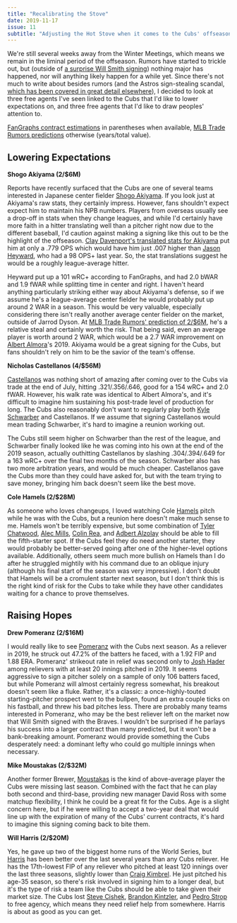 ```yaml
---
title: "Recalibrating the Stove"
date: 2019-11-17
issue: 11
subtitle: "Adjusting the Hot Stove when it comes to the Cubs' offseason goals"
---
```


We're still several weeks away from the Winter Meetings, which means we remain in the liminal period of the offseason. Rumors have started to trickle out, but (outside of [a surprise Will Smith signing](https://blogs.fangraphs.com/wild-wild-east-the-braves-sign-will-smith/)) nothing major has happened, nor will anything likely happen for a while yet. Since there's not much to write about besides rumors (and the Astros sign-stealing scandal, [which has been covered in great detail elsewhere](https://theathletic.com/1363451/2019/11/12/the-astros-stole-signs-electronically-in-2017-part-of-a-much-broader-issue-for-major-league-baseball/)), I decided to look at three free agents I've seen linked to the Cubs that I'd like to lower expectations on, and three free agents that I'd like to draw peoples' attention to.

[FanGraphs contract estimations](https://blogs.fangraphs.com/2020-top-50-free-agents/) in parentheses when available, [MLB Trade Rumors predictions](https://www.mlbtraderumors.com/2019/11/mlb-free-agent-predictions-2020.html) otherwise (years/total value).

## Lowering Expectations

**Shogo Akiyama (2/$6M)**

Reports have recently surfaced that the Cubs are one of several teams interested in Japanese center fielder [Shogo Akiyama](https://www.baseball-reference.com/register/player.fcgi?id=akiyam000sho). If you look just at Akiyama's raw stats, they certainly impress. However, fans shouldn't expect expect him to maintain his NPB numbers. Players from overseas usually see a drop-off in stats when they change leagues, and while I'd certainly have more faith in a hitter translating well than a pitcher right now due to the different baseball, I'd caution against making a signing like this out to be the highlight of the offseason. [Clay Davenport's translated stats for Akiyama](http://www.claydavenport.com/ht/AKIYAMA19880416A.shtml) put him at only a .779 OPS which would have him just .007 higher than [Jason Heyward](https://www.fangraphs.com/statss.aspx?playerid=4940&position=OF), who had a 98 OPS+ last year. So, the stat translations suggest he would be a roughly league-average hitter.

Heyward put up a 101 wRC+ according to FanGraphs, and had 2.0 bWAR and 1.9 fWAR while splitting time in center and right. I haven't heard anything particularly striking either way about Akiyama's defense, so if we assume he's a league-average center fielder he would probably put up around 2 WAR in a season. This would be very valuable, especially considering there isn't really another average center fielder on the market, outside of Jarrod Dyson. At [MLB Trade Rumors' prediction of 2/$6M](https://www.mlbtraderumors.com/2019/11/mlb-free-agent-predictions-2020.html), he's a relative steal and certainly worth the risk. That being said, even an average player is worth around 2 WAR, which would be a 2.7 WAR improvement on [Albert Almora](https://www.fangraphs.com/statss.aspx?playerid=14109&position=OF)'s 2019. Akiyama would be a great signing for the Cubs, but fans shouldn't rely on him to be the savior of the team's offense.

**Nicholas Castellanos (4/$56M)**

[Castellanos](https://www.fangraphs.com/statss.aspx?playerid=11737&position=3B/OF) was nothing short of amazing after coming over to the Cubs via trade at the end of July, hitting .321/.356/.646, good for a 154 wRC+ and 2.0 fWAR.  However, his walk rate was identical to Albert Almora's, and it's difficult to imagine him sustaining his post-trade level of production for long. The Cubs also reasonably don't want to regularly play both [Kyle Schwarber](https://www.fangraphs.com/statss.aspx?playerid=16478&position=OF) and Castellanos. If we assume that signing Castellanos would mean trading Schwarber, it's hard to imagine a reunion working out.

The Cubs still seem higher on Schwarber than the rest of the league, and Schwarber finally looked like he was coming into his own at the end of the 2019 season, actually outhitting Castellanos by slashing .304/.394/.649 for a 163 wRC+ over the final two months of the season. Schwarber also has two more arbitration years, and would be much cheaper. Castellanos gave the Cubs more than they could have asked for, but with the team trying to save money, bringing him back doesn't seem like the best move.

**Cole Hamels (2/$28M)**

As someone who loves changeups, I loved watching Cole [Hamels](https://www.fangraphs.com/statss.aspx?playerid=4972&position=P) pitch while he was with the Cubs, but a reunion here doesn't make much sense to me. Hamels won't be terribly expensive, but some combination of [Tyler Chatwood](https://www.fangraphs.com/statss.aspx?playerid=4338&position=P), [Alec Mills](https://www.fangraphs.com/statss.aspx?playerid=13834&position=P), [Colin Rea](https://www.fangraphs.com/statss.aspx?playerid=12317&position=P), and [Adbert Alzolay](https://www.fangraphs.com/statss.aspx?playerid=17859) should be able to fill the fifth-starter spot. If the Cubs feel they do need another starter, they would probably be better-served going after one of the higher-level options available. Additionally, others seem much more bullish on Hamels than I do after he struggled mightily with his command due to an oblique injury (although his final start of the season was very impressive). I don't doubt that Hamels will be a cromulent starter next season, but I don't think this is the right kind of risk for the Cubs to take while they have other candidates waiting for a chance to prove themselves.

## Raising Hopes

**Drew Pomeranz (2/$16M)**

I would really like to see [Pomeranz](https://www.fangraphs.com/statss.aspx?playerid=11426&position=P) with the Cubs next season. As a reliever in 2019, he struck out 47.2% of the batters he faced, with a 1.92 FIP and 1.88 ERA. Pomeranz' strikeout rate in relief was second only to [Josh Hader](https://www.fangraphs.com/statss.aspx?playerid=14212&position=P) among relievers with at least 20 innings pitched in 2019. It seems aggressive to sign a pitcher solely on a sample of only 106 batters faced, but while Pomeranz will almost certainly regress somewhat, his breakout doesn't seem like a fluke. Rather, it's a classic: a once-highly-touted starting-pitcher prospect went to the bullpen, found an extra couple ticks on his fastball, and threw his bad pitches less. There are probably many teams interested in Pomeranz, who may be the best reliever left on the market now that Will Smith signed with the Braves. I wouldn't be surprised if he parlays his success into a larger contract than many predicted, but it won't be a bank-breaking amount. Pomeranz would provide something the Cubs desperately need: a dominant lefty who could go multiple innings when necessary.

**Mike Moustakas (2/$32M)**

Another former Brewer, [Moustakas](https://www.fangraphs.com/statss.aspx?playerid=4892&position=3B) is the kind of above-average player the Cubs were missing last season. Combined with the fact that he can play both second and third-base, providing new manager David Ross with some matchup flexibility, I think he could be a great fit for the Cubs. Age is a slight concern here, but if he were willing to accept a two-year deal that would line up with the expiration of many of the Cubs' current contracts, it's hard to imagine this signing coming back to bite them.

**Will Harris (2/$20M)**

Yes, he gave up two of the biggest home runs of the World Series, but [Harris](https://www.fangraphs.com/statss.aspx?playerid=3192&position=P) has been better over the last several years than any Cubs reliever. He has the 17th-lowest FIP of any reliever who pitched at least 120 innings over the last three seasons, slightly lower than [Craig Kimbrel](https://www.fangraphs.com/statss.aspx?playerid=6655&position=P). He just pitched his age-35 season, so there's risk involved in signing him to a longer deal, but it's the type of risk a team like the Cubs should be able to take given their market size. The Cubs lost [Steve Cishek](https://www.fangraphs.com/statss.aspx?playerid=6483&position=P), [Brandon Kintzler](https://www.fangraphs.com/statss.aspx?playerid=9939&position=P), and [Pedro Strop](https://www.fangraphs.com/statss.aspx?playerid=4070&position=P) to free agency, which means they need relief help from somewhere. Harris is about as good as you can get.